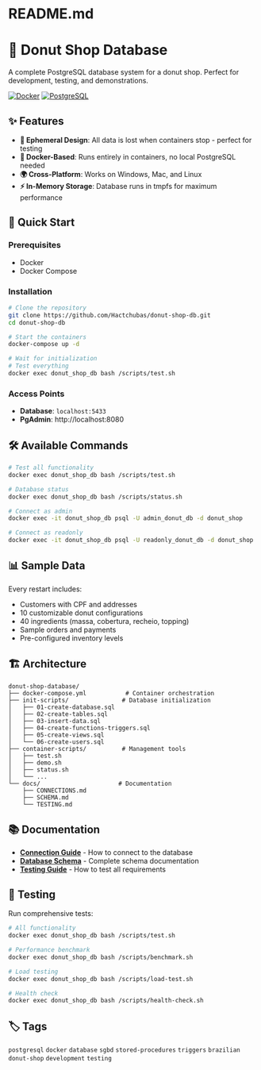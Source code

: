 # README.md
# 🍩  Donut Shop Database

A complete PostgreSQL database system for a donut shop. Perfect for development, testing, and demonstrations.

[![Docker](https://img.shields.io/badge/Docker-Ready-blue?logo=docker)](https://www.docker.com/)
[![PostgreSQL](https://img.shields.io/badge/PostgreSQL-17.5-blue?logo=postgresql)](https://www.postgresql.org/)

## ✨ Features

- **🔄 Ephemeral Design**: All data is lost when containers stop - perfect for testing
- **🐳 Docker-Based**: Runs entirely in containers, no local PostgreSQL needed
- **🌍 Cross-Platform**: Works on Windows, Mac, and Linux
- **⚡ In-Memory Storage**: Database runs in tmpfs for maximum performance

## 🚀 Quick Start

### Prerequisites
- Docker
- Docker Compose

### Installation
```bash
# Clone the repository
git clone https://github.com/Hactchubas/donut-shop-db.git
cd donut-shop-db

# Start the containers
docker-compose up -d

# Wait for initialization
# Test everything
docker exec donut_shop_db bash /scripts/test.sh
```

### Access Points
- **Database**: `localhost:5433`
- **PgAdmin**: http://localhost:8080

## 🛠️ Available Commands

```bash
# Test all functionality
docker exec donut_shop_db bash /scripts/test.sh

# Database status
docker exec donut_shop_db bash /scripts/status.sh

# Connect as admin
docker exec -it donut_shop_db psql -U admin_donut_db -d donut_shop

# Connect as readonly
docker exec -it donut_shop_db psql -U readonly_donut_db -d donut_shop
```

## 📊 Sample Data

Every restart includes:
- Customers with CPF and addresses
- 10 customizable donut configurations
- 40 ingredients (massa, cobertura, recheio, topping)
- Sample orders and payments
- Pre-configured inventory levels

## 🏗️ Architecture

```
donut-shop-database/
├── docker-compose.yml           # Container orchestration
├── init-scripts/               # Database initialization
│   ├── 01-create-database.sql
│   ├── 02-create-tables.sql
│   ├── 03-insert-data.sql
│   ├── 04-create-functions-triggers.sql
│   ├── 05-create-views.sql
│   └── 06-create-users.sql
├── container-scripts/          # Management tools
│   ├── test.sh
│   ├── demo.sh
│   ├── status.sh
│   └── ...
└── docs/                      # Documentation
    ├── CONNECTIONS.md
    ├── SCHEMA.md
    └── TESTING.md
```

## 📚 Documentation

- [**Connection Guide**](docs/CONNECTIONS.md) - How to connect to the database
- [**Database Schema**](docs/SCHEMA.md) - Complete schema documentation
- [**Testing Guide**](docs/TESTING.md) - How to test all requirements

## 🧪 Testing

Run comprehensive tests:
```bash
# All functionality
docker exec donut_shop_db bash /scripts/test.sh

# Performance benchmark
docker exec donut_shop_db bash /scripts/benchmark.sh

# Load testing
docker exec donut_shop_db bash /scripts/load-test.sh

# Health check
docker exec donut_shop_db bash /scripts/health-check.sh
```
## 🏷️ Tags

`postgresql` `docker` `database`  `sgbd` `stored-procedures` `triggers` `brazilian` `donut-shop` `development` `testing`

